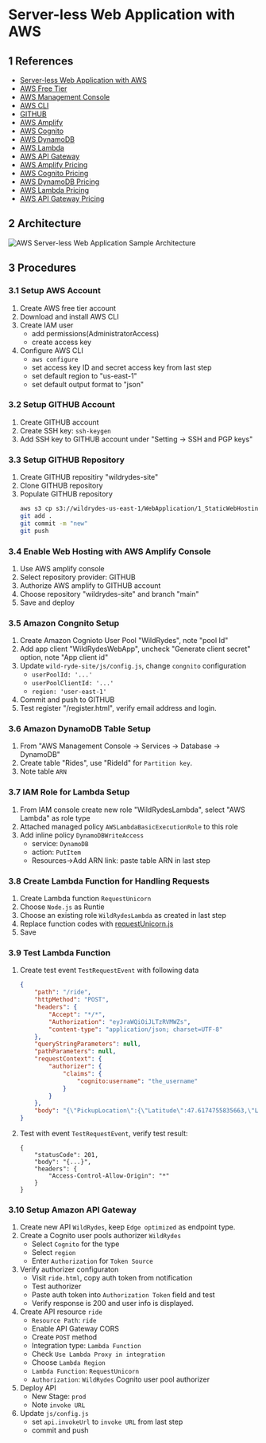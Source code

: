 # Server-less Web Application with AWS
## 1 References
* [Server-less Web Application with AWS](https://aws.amazon.com/serverless/build-a-web-app/)
* [AWS Free Tier](https://aws.amazon.com/free/)
* [AWS Management Console](https://aws.amazon.com/console/)
* [AWS CLI](https://aws.amazon.com/cli/)
* [GITHUB](https://github.com/)
* [AWS Amplify](https://aws.amazon.com/amplify/)
* [AWS Cognito](https://aws.amazon.com/cognito/)
* [AWS DynamoDB](https://aws.amazon.com/dynamodb/)
* [AWS Lambda](https://aws.amazon.com/lambda/)
* [AWS API Gateway](https://aws.amazon.com/api-gateway/)
* [AWS Amplify Pricing](https://aws.amazon.com/amplify/pricing/)
* [AWS Cognito Pricing](https://aws.amazon.com/cognito/pricing/)
* [AWS DynamoDB Pricing](https://aws.amazon.com/dynamodb/pricing/)
* [AWS Lambda Pricing](https://aws.amazon.com/lambda/pricing/)
* [AWS API Gateway Pricing](https://aws.amazon.com/api-gateway/pricing/)
## 2 Architecture
![AWS Server-less Web Application Sample Architecture](https://d1.awsstatic.com/diagrams/Serverless_Architecture.5434f715486a0bdd5786cd1c084cd96efa82438f.png)
## 3 Procedures
### 3.1 Setup AWS Account
1. Create AWS free tier account
1. Download and install AWS CLI
1. Create IAM user
    * add permissions(AdministratorAccess)
    * create access key
4. Configure AWS CLI
    * `aws configure`
    *  set access key ID and secret access key from last step
    *  set default region to "us-east-1"
    *  set default output format to "json"
### 3.2 Setup GITHUB Account
1. Create GITHUB account
2. Create SSH key: `ssh-keygen`
3. Add SSH key to GITHUB account under "Setting -> SSH and PGP keys"
### 3.3 Setup GITHUB Repository
1. Create GITHUB repositiry "wildrydes-site"
2. Clone GITHUB repository
3. Populate GITHUB repository
    ```sh
    aws s3 cp s3://wildrydes-us-east-1/WebApplication/1_StaticWebHosting/website ./ --recursive
    git add .
    git commit -m "new"
    git push
    ```
### 3.4 Enable Web Hosting with AWS Amplify Console
1. Use AWS amplify console
2. Select repository provider: GITHUB
3. Authorize AWS amplify to GITHUB account
4. Choose repository "wildrydes-site" and branch "main"
5. Save and deploy
### 3.5 Amazon Congnito Setup
1. Create Amazon Cognioto User Pool "WildRydes", note "pool Id"
2. Add app client "WildRydesWebApp", uncheck "Generate client secret" option, note "App client id"
3. Update `wild-ryde-site/js/config.js`, change `congnito` configuration
    * `userPoolId: '...'`
    * `userPoolClientId: '...'`
    * `region: 'user-east-1'`
4. Commit and push to GITHUB
5. Test register "/register.html", verify email address and login.
### 3.6 Amazon DynamoDB Table Setup
1. From "AWS Management Console -> Services -> Database -> DynamoDB"
2. Create table "Rides", use "RideId" for `Partition key`.
3. Note table `ARN`
### 3.7 IAM Role for Lambda Setup
1. From IAM console create new role "WildRydesLambda", select "AWS Lambda" as role type
2. Attached managed policy `AWSLambdaBasicExecutionRole` to this role
3. Add inline policy `DynamoDBWriteAccess`
    * service: `DynamoDB`
    * action: `PutItem`
    * Resources->Add ARN link: paste table ARN in last step
### 3.8 Create Lambda Function for Handling Requests
1. Create Lambda function `RequestUnicorn`
2. Choose `Node.js` as Runtie
3. Choose an existing role `WildRydesLambda` as created in last step
4. Replace function codes with [requestUnicorn.js](https://webapp.serverlessworkshops.io/serverlessbackend/lambda/requestUnicorn.js)
5. Save
### 3.9 Test Lambda Function
1. Create test event `TestRequestEvent` with following data
    ```json
    {
        "path": "/ride",
        "httpMethod": "POST",
        "headers": {
            "Accept": "*/*",
            "Authorization": "eyJraWQiOiJLTzRVMWZs",
            "content-type": "application/json; charset=UTF-8"
        },
        "queryStringParameters": null,
        "pathParameters": null,
        "requestContext": {
            "authorizer": {
                "claims": {
                    "cognito:username": "the_username"
                }
            }
        },
        "body": "{\"PickupLocation\":{\"Latitude\":47.6174755835663,\"Longitude\":-122.28837066650185}}"
    }
    ```
2. Test with event `TestRequestEvent`, verify test result:
    ```
    {
        "statusCode": 201,
        "body": "{...}",
        "headers": {
            "Access-Control-Allow-Origin": "*"
        }
    }
    ```
### 3.10 Setup Amazon API Gateway
1. Create new API `WildRydes`, keep `Edge optimized` as endpoint type.
2. Create a Cognito user pools authorizer `WildRydes`
    * Select `Cognito` for the type
    * Select `region`
    * Enter `Authorization` for `Token Source`
3. Verify authorizer configuraton
    * Visit `ride.html`, copy auth token from notification
    * Test authorizer
    * Paste auth token into `Authorization Token` field and test
    * Verify response is 200 and user info is displayed.
4. Create API resource `ride`
    * `Resource Path`: `ride`
    * Enable API Gateway CORS
    * Create `POST` method
    * Integration type: `Lambda Function` 
    * Check `Use Lambda Proxy in integration`
    * Choose `Lambda Region`
    * `Lambda Function`: `RequestUnicorn`
    * `Authorization`: `WildRydes` Cognito user pool authorizer
5. Deploy API
    * New Stage: `prod`
    * Note `invoke URL`
6. Update `js/config.js`
    * set `api.invokeUrl` to `invoke URL` from last step
    * commit and push

    

